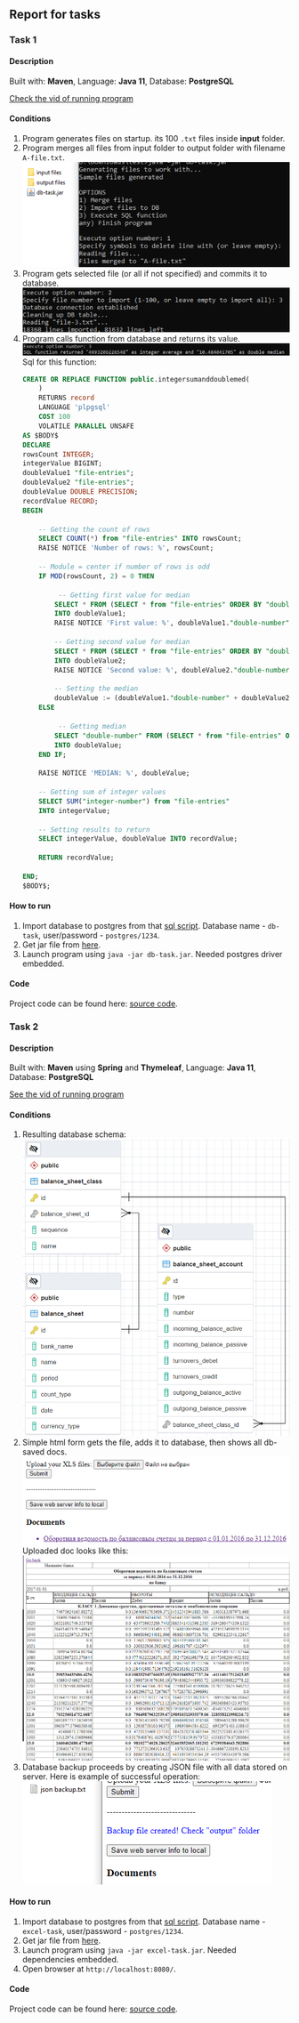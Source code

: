 ## Report for tasks

### Task 1

#### Description

Built with: **Maven**, Language: **Java 11**, Database: **PostgreSQL**  

[Check the vid of running program](https://disk.yandex.by/i/esu2LLvp7gjgQQ)

#### Conditions

1) Program generates files on startup. its 100 `.txt` files inside **input** folder.
2) Program merges all files from input folder to output folder with filename `A-file.txt`.  
![](task1/images/img-1.png "conditions 1-2")
3) Program gets selected file (or all if not specified) and commits it to database.  
![](task1/images/img-2.png "condition 3")
4) Program calls function from database and returns its value.  
![](task1/images/img-3.png "condition 3")  
Sql for this function:  
    ```sql
    CREATE OR REPLACE FUNCTION public.integersumanddoublemed(
        )
        RETURNS record
        LANGUAGE 'plpgsql'
        COST 100
        VOLATILE PARALLEL UNSAFE
    AS $BODY$
    DECLARE
    rowsCount INTEGER;
    integerValue BIGINT; 
    doubleValue1 "file-entries";
    doubleValue2 "file-entries";
    doubleValue DOUBLE PRECISION; 
    recordValue RECORD;
    BEGIN
    
        -- Getting the count of rows
        SELECT COUNT(*) from "file-entries" INTO rowsCount;
        RAISE NOTICE 'Number of rows: %', rowsCount;
    
        -- Module = center if number of rows is odd
        IF MOD(rowsCount, 2) = 0 THEN 
    
             -- Getting first value for median
            SELECT * FROM (SELECT * from "file-entries" ORDER BY "double-number" LIMIT ((rowsCount / 2) + 1)) AS innerSelect ORDER BY "double-number" DESC LIMIT 1
            INTO doubleValue1;
            RAISE NOTICE 'First value: %', doubleValue1."double-number";
            
            -- Getting second value for median
            SELECT * FROM (SELECT * from "file-entries" ORDER BY "double-number" LIMIT (rowsCount / 2)) AS innerSelect ORDER BY "double-number" DESC LIMIT 1
            INTO doubleValue2;
            RAISE NOTICE 'Second value: %', doubleValue2."double-number";
            
            -- Setting the median
            doubleValue := (doubleValue1."double-number" + doubleValue2."double-number") / 2;
        ELSE
    
             -- Getting median
            SELECT "double-number" FROM (SELECT * from "file-entries" ORDER BY "double-number" LIMIT (rowsCount / 2)) AS innerSelect ORDER BY "double-number" DESC LIMIT 1
            INTO doubleValue;
        END IF;
        
        RAISE NOTICE 'MEDIAN: %', doubleValue;
    
        -- Getting sum of integer values
        SELECT SUM("integer-number") from "file-entries"
        INTO integerValue;
    
        -- Setting results to return
        SELECT integerValue, doubleValue INTO recordValue;
    
        RETURN recordValue;
    
    END;
    $BODY$;
    ```

#### How to run

1) Import database to postgres from that [sql script](task1/files/database-init.sql). Database name - `db-task`, user/password - `postgres/1234`.
2) Get jar file from [here](task1/files/db-task.jar).  
3) Launch program using `java -jar db-task.jar`. Needed postgres driver embedded.  

#### Code

Project code can be found here: [source code](task1/files/db-task.rar).


### Task 2

#### Description

Built with: **Maven** using **Spring** and **Thymeleaf**, Language: **Java 11**, Database: **PostgreSQL**  

[See the vid of running program](https://disk.yandex.by/i/c23x_qtGmHfnxA)

#### Conditions

1) Resulting database schema:  
   ![](task2/images/img-1.png "ER model")
2) Simple html form gets the file, adds it to database, then shows all db-saved docs.  
   ![](task2/images/img-2.png "Homepage")
   Uploaded doc looks like this:  
   ![](task2/images/img-3.png "Doc page")
3) Database backup proceeds by creating JSON file with all data stored on server.
 Here is example of successful operation:  
 ![](task2/images/img-4.png "Backup success")

#### How to run

1) Import database to postgres from that [sql script](task2/files/database-init.sql). Database name - `excel-task`, user/password - `postgres/1234`.
2) Get jar file from [here](task2/files/excel-task.jar).  
3) Launch program using `java -jar excel-task.jar`. Needed dependencies embedded.  
4) Open browser at `http://localhost:8080/`.  

#### Code

Project code can be found here: [source code](task2/files/excel-task.rar).
